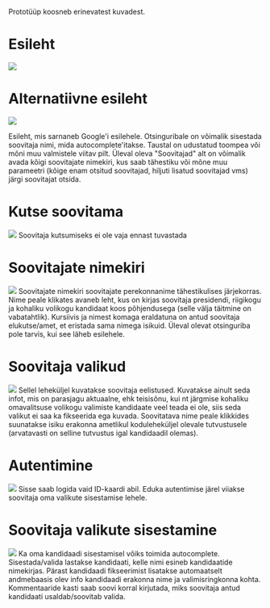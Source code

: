 Prototüüp koosneb erinevatest kuvadest.

# Esileht
![](https://poliitilinesoovitusleht.mybalsamiq.com/mockups/2774673.png?key=f72de9e4de0984edc24ab0a181c7c6a195ecf194)

# Alternatiivne esileht
![](https://poliitilinesoovitusleht.mybalsamiq.com/mockups/2775300.png?key=f72de9e4de0984edc24ab0a181c7c6a195ecf194)

Esileht, mis sarnaneb Google'i esilehele. Otsinguribale on võimalik sisestada soovitaja nimi, mida autocomplete'itakse. Taustal on udustatud toompea või mõni muu valmistele viitav pilt. Üleval oleva "Soovitajad" alt on võimalik avada kõigi soovitajate nimekiri, kus saab tähestiku või mõne muu parameetri (kõige enam otsitud soovitajad, hiljuti lisatud soovitajad vms) järgi soovitajat otsida. 

# Kutse soovitama
![](https://poliitilinesoovitusleht.mybalsamiq.com/mockups/2774692.png?key=f72de9e4de0984edc24ab0a181c7c6a195ecf194)
Soovitaja kutsumiseks ei ole vaja ennast tuvastada

# Soovitajate nimekiri
![](https://poliitilinesoovitusleht.mybalsamiq.com/mockups/2773468.png?key=f72de9e4de0984edc24ab0a181c7c6a195ecf194)
Soovitajate nimekiri soovitajate perekonnanime tähestikulises järjekorras. Nime peale klikates avaneb leht, kus on kirjas soovitaja presidendi, riigikogu ja kohaliku volikogu kandidaat koos põhjendusega (selle välja täitmine on vabatahtlik). Kursiivis ja nimest komaga eraldatuna on antud soovitaja elukutse/amet, et eristada sama nimega isikuid. Üleval olevat otsinguriba pole tarvis, kui see läheb esilehele. 

# Soovitaja valikud
![](https://poliitilinesoovitusleht.mybalsamiq.com/mockups/2775408.png?key=f72de9e4de0984edc24ab0a181c7c6a195ecf194)
Sellel leheküljel kuvatakse soovitaja eelistused. Kuvatakse ainult seda infot, mis on parasjagu aktuaalne, ehk teisisõnu, kui nt järgmise kohaliku omavalitsuse volikogu valimiste kandidaate veel teada ei ole, siis seda valikut ei saa ka fikseerida ega kuvada. Soovitatava nime peale klikkides suunatakse isiku erakonna ametlikul koduleheküljel olevale tutvustusele (arvatavasti on selline tutvustus igal kandidaadil olemas).

# Autentimine
![](https://poliitilinesoovitusleht.mybalsamiq.com/mockups/2775853.png?key=f72de9e4de0984edc24ab0a181c7c6a195ecf194)
Sisse saab logida vaid ID-kaardi abil. Eduka autentimise järel viiakse soovitaja oma valikute sisestamise lehele.

# Soovitaja valikute sisestamine
![](https://poliitilinesoovitusleht.mybalsamiq.com/mockups/2775807.png?key=f72de9e4de0984edc24ab0a181c7c6a195ecf194)
Ka oma kandidaadi sisestamisel võiks toimida autocomplete. Sisestada/valida lastakse kandidaati, kelle nimi esineb kandidaatide nimekirjas. Pärast kandidaadi fikseerimist lisatakse automaatselt andmebaasis olev info kandidaadi erakonna nime ja valimisringkonna kohta. Kommentaaride kasti saab soovi korral kirjutada, miks soovitaja antud kandidaati usaldab/soovitab valida.